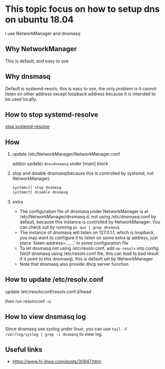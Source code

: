 # This topic focus on how to setup dns on ubuntu 18.04

I use NetworkManager and dnsmasq

## Why NetworkManager

This is default, and easy to use

## Why dnsmasq

Default is systemd-resolv, this is easy to use, the only problem is it cannot listen on other address except loopback address
because it is intended to be used locally.

## How to stop systemd-resolve

[stop systemd-resolve](https://askubuntu.com/questions/907246/how-to-disable-systemd-resolved-in-ubuntu#answer-907249)

## How

1. update /etc/NetworkManager/NetworkManager.conf

    add(or update) `dns=dnsmasq` under [main] block

2. stop and disable dnsmasq(because this is controlled by systemd, not NetworkManager)

    ```bash
    systemctl stop dnsmasq
    systemctl disable dnsmasq
    ```

3. extra

    - The configuration file of dnsmasq under NetworkManager is at /etc/NetworkManager/dnsmasq.d, not using /etc/dnsmasq.conf by default, because this instance is controlled by NetworkManager. You can check out by running `ps aux | grep dnsmasq`  
    - The instance of dnsmasq will listen on 127.0.1.1, which is loopback, you may want to configure it to listen on some extra ip address, just place `listen-address=...,...' in some configuration file
    - To let dnsmasq not using /etc/resolv.conf, add `no-resolv` into config file(if dnsmasq using /etc/resolv.conf file, this can lead to bad result if it point to this dnsmasq), this is default set by NetworkManager
    - Note that dnsmasq also provide dhcp server function

## How to update /etc/resolv.conf

update /etc/resolvconf/resolv.conf.d/head

then run resolvconf -u

## How to view dnsmasq log

Since dnsmasq use syslog under linux, you can use `tail -F /var/log/syslog | grep -i dnsmasq` to view log.

## Useful links

- <https://www.hi-linux.com/posts/30947.html>
